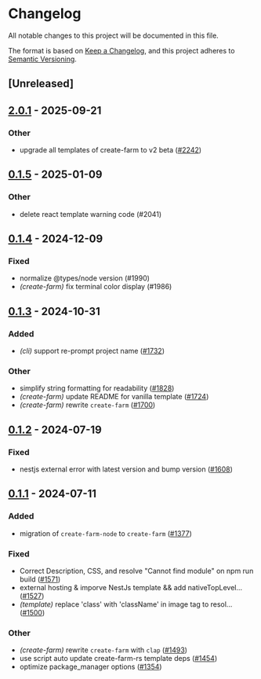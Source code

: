 # Changelog
All notable changes to this project will be documented in this file.

The format is based on [Keep a Changelog](https://keepachangelog.com/en/1.0.0/),
and this project adheres to [Semantic Versioning](https://semver.org/spec/v2.0.0.html).

## [Unreleased]

## [2.0.1](https://github.com/farm-fe/farm/compare/create-farm-v2.0.0...create-farm-v2.0.1) - 2025-09-21

### Other

- upgrade all templates of create-farm to v2 beta ([#2242](https://github.com/farm-fe/farm/pull/2242))

## [0.1.5](https://github.com/farm-fe/farm/compare/create-farm-v0.1.4...create-farm-v0.1.5) - 2025-01-09

### Other

- delete react template warning code (#2041)

## [0.1.4](https://github.com/farm-fe/farm/compare/create-farm-v0.1.3...create-farm-v0.1.4) - 2024-12-09

### Fixed

- normalize @types/node version (#1990)
- *(create-farm)* fix terminal color display (#1986)

## [0.1.3](https://github.com/farm-fe/farm/compare/create-farm-v0.1.2...create-farm-v0.1.3) - 2024-10-31

### Added

- *(cli)* support re-prompt project name ([#1732](https://github.com/farm-fe/farm/pull/1732))

### Other

- simplify string formatting for readability ([#1828](https://github.com/farm-fe/farm/pull/1828))
- *(create-farm)* update README for vanilla template ([#1724](https://github.com/farm-fe/farm/pull/1724))
- *(create-farm)* rewrite `create-farm` ([#1700](https://github.com/farm-fe/farm/pull/1700))

## [0.1.2](https://github.com/farm-fe/farm/compare/create-farm-v0.1.1...create-farm-v0.1.2) - 2024-07-19

### Fixed
- nestjs external error with latest version and bump version ([#1608](https://github.com/farm-fe/farm/pull/1608))

## [0.1.1](https://github.com/farm-fe/farm/compare/create-farm-v0.1.0...create-farm-v0.1.1) - 2024-07-11

### Added
- migration of `create-farm-node` to `create-farm` ([#1377](https://github.com/farm-fe/farm/pull/1377))

### Fixed
- Correct Description, CSS, and resolve "Cannot find module" on npm run build ([#1571](https://github.com/farm-fe/farm/pull/1571))
- external hosting & imporve NestJs template && add nativeTopLevel… ([#1527](https://github.com/farm-fe/farm/pull/1527))
- *(template)* replace 'class' with 'className' in image tag to resol… ([#1500](https://github.com/farm-fe/farm/pull/1500))

### Other
- *(create-farm)* rewrite `create-farm` with `clap` ([#1493](https://github.com/farm-fe/farm/pull/1493))
- use script auto update create-farm-rs template deps ([#1454](https://github.com/farm-fe/farm/pull/1454))
- optimize package_manager options ([#1354](https://github.com/farm-fe/farm/pull/1354))
